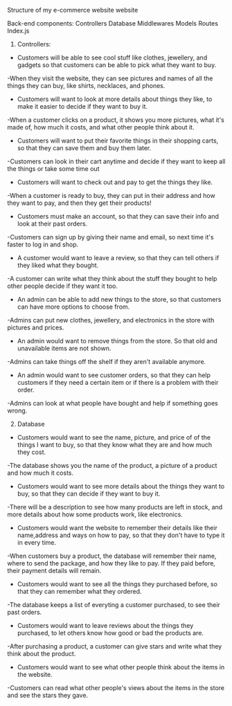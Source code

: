 Structure of my e-commerce website website

Back-end components: 
Controllers
Database
Middlewares
Models
Routes
Index.js


1. Controllers: 
* Customers will be able to see cool stuff like clothes, jewellery, and gadgets so that customers can be able to pick what they want to buy.

-When they visit the website, they can see pictures and names of all the things they can buy, like shirts, necklaces, and phones.

* Customers will want to look at more details about things they like, to make it easier to decide if they want to buy it.

-When a customer clicks on a product, it shows you more pictures, what it's made of, how much it costs, and what other people think about it.

* Customers will want to put their favorite things in their shopping carts, so that they can save them and buy them later.

-Customers can look in their cart anytime and decide if they want to keep all the things or take some time out

* Customers will want to check out and pay to get the things they like.

-When a customer is ready to buy, they can put in their address and how they want to pay, and then they get their products!

* Customers must make an account, so that they can save their info and look at their past orders.

-Customers can sign up by giving their name and email, so next time it's faster to log in and shop.

* A customer would want to leave a review, so that they can tell others if they liked what they bought.

-A customer can write what they think about the stuff they bought to help other people decide if they want it too.

* An admin can be able to add new things to the store, so that customers can have more options to choose from.

-Admins can put new clothes, jewellery, and electronics in the store with pictures and prices. 

* An admin would want to remove things from the store. So that old and unavailable items are not shown.

-Admins can take things off the shelf if they aren't available anymore.

* An admin would want to see customer orders, so that they can help customers if they need a certain item or if there is a problem with their order.

-Admins can look at what people have bought and help if something goes wrong.

2. Database
* Customers would want to see the name, picture, and price of of the things I want to buy, so that they know what they are and how much they cost.

-The database shows you the name of the product, a picture of a product and how much it costs.

* Customers would want to see more details about the things they want to buy, so that they can decide if they want to buy it.

-There will be a description to see how many products are left in stock, and more details about how some products work, like electronics.

* Customers would want the website to remember their details like their name,address and ways on how to pay, so that they don't have to type it in every time.

-When customers buy a product, the database will remember their name, where to send the package, and how they like to pay. If they paid before, their payment details will remain.

* Customers would want to see all the things they purchased before, so that they can remember what they ordered.

-The database keeps a list of everyting a customer purchased, to see their past orders.

* Customers would want to leave reviews about the things they purchased, to let others know how good or bad the products are.

-After purchasing a product, a customer can give stars and write what they think about the product.

* Customers would want to see what other people think about the items in the website.

-Customers can read what other people's views about the items in the store and see the stars they gave.